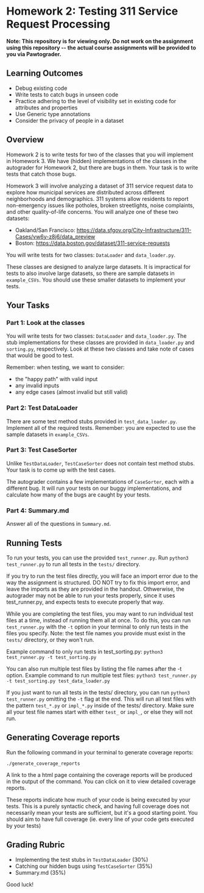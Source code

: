 # Homework 2: Testing 311 Service Request Processing

**Note: This repository is for viewing only. Do not work on the assignment using this repository -- the actual course assignments will be provided to you via Pawtograder.**

## Learning Outcomes

- Debug existing code
- Write tests to catch bugs in unseen code
- Practice adhering to the level of visibility set in existing code for attributes and properties
- Use Generic type annotations
- Consider the privacy of people in a dataset

## Overview

Homework 2 is to write tests for two of the classes that you will implement in Homework 3.
We have (hidden) implementations of the classes in the autograder for Homework 2, but there are bugs in them.
Your task is to write tests that catch those bugs.

Homework 3 will involve analyzing a dataset of 311 service request data to explore how municipal services are distributed across different neighborhoods and demographics. 311 systems allow residents to report non-emergency issues like potholes, broken streetlights, noise complaints, and other quality-of-life concerns.
You will analyze one of these two datasets:
- Oakland/San Francisco: https://data.sfgov.org/City-Infrastructure/311-Cases/vw6y-z8j6/data_preview
- Boston: https://data.boston.gov/dataset/311-service-requests

You will write tests for two classes: `DataLoader` and `data_loader.py`.

These classes are designed to analyze large datasets. It is impractical for tests to also involve large datasets, so there are sample datasets in `example_CSVs`. You should use these smaller datasets to implement your tests.

## Your Tasks

### Part 1: Look at the classes

You will write tests for two classes: `DataLoader` and `data_loader.py`. The stub implementations for these classes are provided in `data_loader.py` and `sorting.py`, respectively.
Look at these two classes and take note of cases that would be good to test.

Remember: when testing, we want to consider:
- the "happy path" with valid input
- any invalid inputs
- any edge cases (almost invalid but still valid)

### Part 2: Test DataLoader

There are some test method stubs provided in `test_data_loader.py`. Implement all of the required tests.
Remember: you are expected to use the sample datasets in `example_CSVs`.

### Part 3: Test CaseSorter

Unlike `TestDataLoader`, `TestCaseSorter` does not contain test method stubs. Your task is to come up with the test cases.

The autograder contains a few implementations of `CaseSorter`, each with a different bug. It will run your tests on our buggy implementations, and calculate how many of the bugs are caught by your tests.

### Part 4: Summary.md

Answer all of the questions in `Summary.md`.

## Running Tests
To run your tests, you can use the provided `test_runner.py`. Run `python3 test_runner.py` to run all tests in the `tests/` directory. 

If you try to run the test files directly, you will face an import error due to the way the assignment is structured. DO NOT try to fix this import error, and leave the imports as they are provided in the handout. Othwerwise, the autograder may not be able to run your tests properly, since it uses test_runner.py, and expects tests to execute properly that way. 

While you are completing the test files, you may want to run individual test files at a time, instead of running them all at once. To do this, you can run `test_runner.py` with the `-t` option in your terminal to only run tests in the files you specify. Note: the test file names you provide must exist in the `tests/` directory, or they won't run. 

Example command to only run tests in test_sorting.py:
```python3 test_runner.py -t test_sorting.py```

You can also run multiple test files by listing the file names after the -t option. 
Example command to run multiple test files: 
```python3 test_runner.py -t test_sorting.py test_data_loader.py```

If you just want to run all tests in the tests/ directory, you can run `python3 test_runner.py` omitting the `-t` flag at the end. This will run all test files with the pattern `test_*.py` or `impl_*.py` inside of the tests/ directory. Make sure all your test file names start with either `test_` or `impl_`, or else they will not run.

## Generating Coverage reports

Run the following command in your terminal to generate coverage reports:

```./generate_coverage_reports```

A link to the a html page containing the coverage reports will be produced in the output of the command. You can click on it to view detailed coverage reports. 

These reports indicate how much of your code is being executed by your tests. This is a purely syntactic check, and having full coverage does not necessarily mean your tests are sufficient, but it's a good starting point. You should aim to have full coverage (ie. every line of your code gets executed by your tests)


## Grading Rubric
- Implementing the test stubs in `TestDataLoader` (30%)
- Catching our hidden bugs using `TestCaseSorter` (35%)
- Summary.md (35%)

Good luck!
